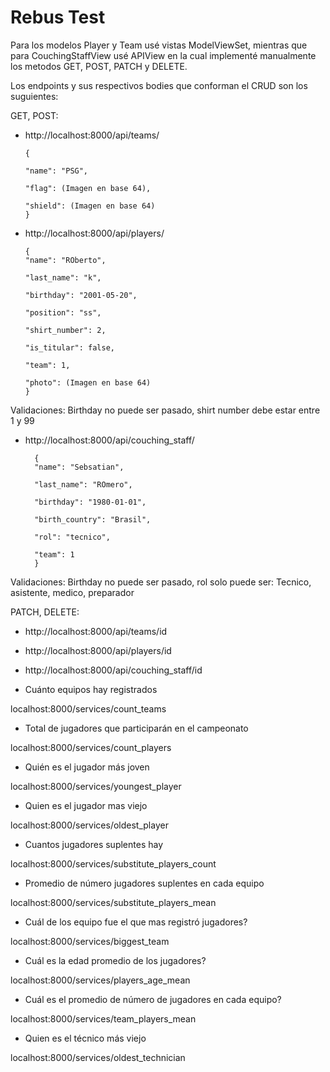 # Rebus Test

Para los modelos Player y Team usé vistas ModelViewSet, mientras que para CouchingStaffView usé APIView en la cual implementé manualmente los metodos GET, POST, PATCH y DELETE.

Los endpoints y sus respectivos bodies que conforman el CRUD son los suguientes:

GET, POST:


* http://localhost:8000/api/teams/

      {

      "name": "PSG",

      "flag": (Imagen en base 64),

      "shield": (Imagen en base 64)
      }

* http://localhost:8000/api/players/ 

      {
      "name": "ROberto",

      "last_name": "k",

      "birthday": "2001-05-20",

      "position": "ss",

      "shirt_number": 2,

      "is_titular": false,

      "team": 1,

      "photo": (Imagen en base 64)
      }
    
Validaciones: Birthday no puede ser pasado, shirt number debe estar entre 1 y 99


* http://localhost:8000/api/couching_staff/

        {
        "name": "Sebsatian",

        "last_name": "ROmero",

        "birthday": "1980-01-01",

        "birth_country": "Brasil",

        "rol": "tecnico",

        "team": 1
        }
        
Validaciones: Birthday no puede ser pasado, rol solo puede ser: Tecnico, asistente, medico, preparador


PATCH, DELETE:


* http://localhost:8000/api/teams/id
* http://localhost:8000/api/players/id
* http://localhost:8000/api/couching_staff/id

* Cuánto equipos hay registrados

localhost:8000/services/count_teams

* Total de jugadores que participarán en el campeonato

localhost:8000/services/count_players

* Quién es el jugador más joven

localhost:8000/services/youngest_player

* Quien es el jugador mas viejo

localhost:8000/services/oldest_player

* Cuantos jugadores suplentes hay

localhost:8000/services/substitute_players_count

* Promedio de número jugadores suplentes en cada equipo

localhost:8000/services/substitute_players_mean

* Cuál de los equipo fue el que mas registró jugadores?

localhost:8000/services/biggest_team

* Cuál es la edad promedio de los jugadores?

localhost:8000/services/players_age_mean

* Cuál es el promedio de número de jugadores en cada equipo?

localhost:8000/services/team_players_mean

* Quien es el técnico más viejo

localhost:8000/services/oldest_technician





